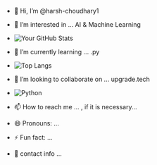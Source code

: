 - 👋 Hi, I’m @harsh-choudhary1
<!---- ![Visitor Count](https://komarev.com/ghpvc/?username=harsh-choudhary1&label=Profile%20Views&color=blue&style=plastic)--->

- 👀 I’m interested in ... AI & Machine Learning
- ![Your GitHub Stats](https://github-readme-stats.vercel.app/api?username=harsh-choudhary1&show_icons=true&theme=dark)

- 🌱 I’m currently learning ... .py
- ![Top Langs](https://github-readme-stats.vercel.app/api/top-langs/?username=harsh-choudhary1&layout=compact&theme=dark)

- 💞️ I’m looking to collaborate on ... upgrade.tech
- ![Python](https://img.shields.io/badge/Python-3776AB?style=for-the-badge&logo=python&logoColor=white)

- 📫 How to reach me ... , if it is necessary...
- 😄 Pronouns: ...
- ⚡ Fun fact: ...
- 📱 contact info  ...

<!---
harsh-choudhary1/harsh-choudhary1 is a ✨ special ✨ repository because its `README.md` (this file) appears on your GitHub profile.
You can click the Preview link to take a look at your changes.
--->
